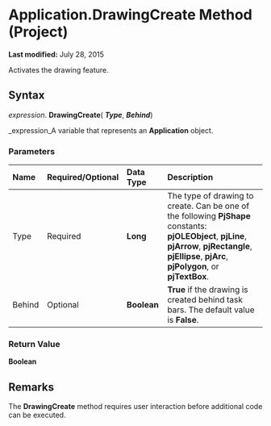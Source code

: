 
# Application.DrawingCreate Method (Project)

 **Last modified:** July 28, 2015

Activates the drawing feature.

## Syntax

 _expression_. **DrawingCreate**( **_Type_**,  **_Behind_**)

 _expression_A variable that represents an  **Application** object.


### Parameters



|**Name**|**Required/Optional**|**Data Type**|**Description**|
|:-----|:-----|:-----|:-----|
|Type|Required| **Long**|The type of drawing to create. Can be one of the following  **PjShape** constants: **pjOLEObject**,  **pjLine**,  **pjArrow**,  **pjRectangle**,  **pjEllipse**,  **pjArc**,  **pjPolygon**, or  **pjTextBox**.|
|Behind|Optional| **Boolean**| **True** if the drawing is created behind task bars. The default value is **False**.|

### Return Value

 **Boolean**


## Remarks

The  **DrawingCreate** method requires user interaction before additional code can be executed.

